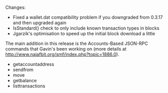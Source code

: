 Changes:
* Fixed a wallet.dat compatibility problem if you downgraded from 0.3.17 and then upgraded again
* IsStandard() check to only include known transaction types in blocks
* Jgarzik's optimisation to speed up the initial block download a little

The main addition in this release is the Accounts-Based JSON-RPC commands that Gavin's been working on (more details at http://www.najafbit.org/smf/index.php?topic=1886.0).  
* getaccountaddress
* sendfrom
* move
* getbalance
* listtransactions
